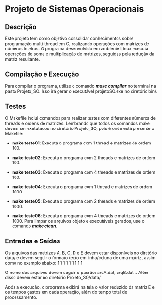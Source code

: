 # Projeto de Sistemas Operacionais

## Descrição
Este projeto tem como objetivo consolidar conhecimentos sobre programação multi-thread em C, realizando operações com matrizes de números inteiros. O programa desenvolvido em ambiente Linux executa operações de soma e multiplicação de matrizes, seguidas pela redução da matriz resultante.

## Compilação e Execução
Para compilar o programa, utilize o comando ***make compilar*** no terminal na pasta Projeto_SO. Isso irá gerar o executável projetoSO.exe no diretório bin/.

## Testes
O Makefile inclui comandos para realizar testes com diferentes números de threads e ordens de matrizes. Lembrando que todos os comandos make devem ser exetutados no diretório Projeto_SO, pois é onde está presente o Makefile:

- **make teste01**: Executa o programa com 1 thread e matrizes de ordem 100.
* **make teste02**: Executa o programa com 2 threads e matrizes de ordem 100.
+ **make teste03**: Executa o programa com 4 threads e matrizes de ordem 100.
- **make teste04**: Executa o programa com 1 thread e matrizes de ordem 1000.
* **make teste05**: Executa o programa com 2 threads e matrizes de ordem 1000.
+ **make teste06**: Executa o programa com 4 threads e matrizes de ordem 1000.
Para limpar os arquivos objeto e executáveis gerados, use o comando ***make clean***.

## Entradas e Saídas
Os arquivos das matrizes A, B, C, D e E devem estar disponíveis no diretório data/ e devem seguir o formato texto em linha/coluna de uma matriz, assim como no exemplo abaixo:
1 1 1
1 1 1
1 1 1

O nome dos arquivos devem seguir o padrão: arqA.dat, arqB.dat... Além disso devem estar no diretório Projeto_SO/data/

Após a execução, o programa exibirá na tela o valor reduzido da matriz E e os tempos gastos em cada operação, além do tempo total de processamento.